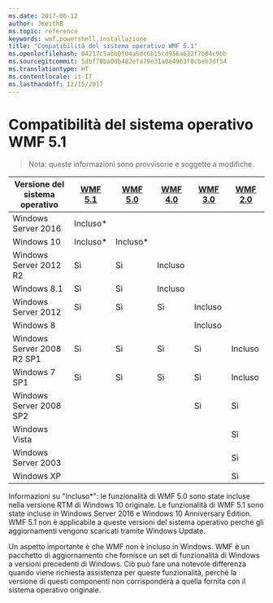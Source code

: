 ```yaml
---
ms.date: 2017-06-12
author: JKeithB
ms.topic: reference
keywords: wmf,powershell,installazione
title: "Compatibilità del sistema operativo WMF 5.1"
ms.openlocfilehash: 04217c5abb0f04a5dc6b15cd956a632f7b84c9bb
ms.sourcegitcommit: 5dbf78ba0db482efa79e31a0e4963f8cbeb3df54
ms.translationtype: HT
ms.contentlocale: it-IT
ms.lasthandoff: 12/15/2017
---
```

# <a name="wmf-51-operating-system-compatibility"></a>Compatibilità del sistema operativo WMF 5.1 #

> Nota: queste informazioni sono provvisorie e soggette a modifiche.

| Versione del sistema operativo | [WMF 5.1](https://aka.ms/wmf51download) | [WMF 5.0](https://aka.ms/wmf5download) | [WMF 4.0](https://aka.ms/wmf4download) |  [WMF 3.0](https://aka.ms/wmf3download) | [WMF 2.0](https://aka.ms/wmf2download) |
| ------------------------ | ----------- | ----------- | ----------- | ------------ |  ------------- |
| Windows Server 2016 | Incluso* |  |  |  |  |
| Windows 10 | Incluso* | Incluso*  | | | |  
| Windows Server 2012 R2| Sì | Sì | Incluso |  |  |
| Windows 8.1 | Sì | Sì |  Incluso |  |  |
| Windows Server 2012 | Sì | Sì | Sì |  Incluso | |
| Windows 8 |  |  |  | Incluso | |
| Windows Server 2008 R2 SP1 | Sì | Sì | Sì |  Sì| Incluso |
| Windows 7 SP1  | Sì | Sì | Sì | Sì | Incluso |
| Windows Server 2008 SP2 | | | | Sì | Sì |
| Windows Vista | | | | | Sì |
| Windows Server 2003| | | |  | Sì |
| Windows XP | | | |  | Sì |


Informazioni su "Incluso*": le funzionalità di WMF 5.0 sono state incluse nella versione RTM di Windows 10 originale.
Le funzionalità di WMF 5.1 sono state incluse in Windows Server 2016 e Windows 10 Anniversary Edition. WMF 5.1 non è applicabile a queste versioni del sistema operativo perché gli aggiornamenti vengono scaricati tramite Windows Update.


Un aspetto importante è che WMF non è incluso in Windows. WMF è un pacchetto di aggiornamento che fornisce un set di funzionalità di Windows a versioni precedenti di Windows. Ciò può fare una notevole differenza quando viene richiesta assistenza per queste funzionalità, perché la versione di questi componenti non corrisponderà a quella fornita con il sistema operativo originale.

